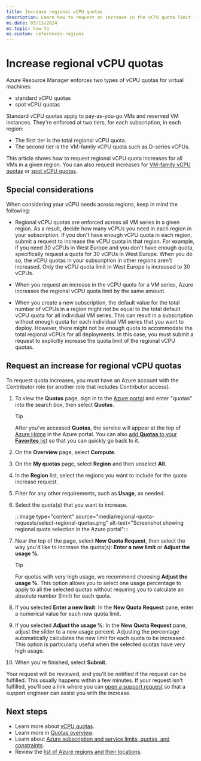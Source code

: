 ```yaml
---
title: Increase regional vCPU quotas
description: Learn how to request an increase in the vCPU quota limit for a region in the Azure portal.
ms.date: 03/13/2024
ms.topic: how-to
ms.custom: references-regions
---
```


# Increase regional vCPU quotas

Azure Resource Manager enforces two types of vCPU quotas for virtual machines:

- standard vCPU quotas
- spot vCPU quotas

Standard vCPU quotas apply to pay-as-you-go VMs and reserved VM instances. They're enforced at two tiers, for each subscription, in each region:

- The first tier is the total regional vCPU quota.
- The second tier is the VM-family vCPU quota such as D-series vCPUs.

This article shows how to request regional vCPU quota increases for all VMs in a given region. You can also request increases for [VM-family vCPU quotas](per-vm-quota-requests.md) or [spot vCPU quotas](spot-quota.md).

## Special considerations

When considering your vCPU needs across regions, keep in mind the following:

- Regional vCPU quotas are enforced across all VM series in a given region. As a result, decide how many vCPUs you need in each region in your subscription. If you don't have enough vCPU quota in each region, submit a request to increase the vCPU quota in that region. For example, if you need 30 vCPUs in West Europe and you don't have enough quota, specifically request a quota for 30 vCPUs in West Europe. When you do so, the vCPU quotas in your subscription in other regions aren't increased. Only the vCPU quota limit in West Europe is increased to 30 vCPUs.

- When you request an increase in the vCPU quota for a VM series, Azure increases the regional vCPU quota limit by the same amount.

- When you create a new subscription, the default value for the total number of vCPUs in a region might not be equal to the total default vCPU quota for all individual VM series. This can result in a subscription without enough quota for each individual VM series that you want to deploy. However, there might not be enough quota to accommodate the total regional vCPUs for all deployments. In this case, you must submit a request to explicitly increase the quota limit of the regional vCPU quotas.

## Request an increase for regional vCPU quotas

To request quota increases, you must have an Azure account with the Contributor role (or another role that includes Contributor access).

1. To view the **Quotas** page, sign in to the [Azure portal](https://portal.azure.com) and enter "quotas" into the search box, then select **Quotas**.

   > [!TIP]
   > After you've accessed **Quotas**, the service will appear at the top of [Azure Home](https://portal.azure.com/#home) in the Azure portal. You can also [add **Quotas** to your **Favorites** list](../azure-portal/azure-portal-add-remove-sort-favorites.md) so that you can quickly go back to it.

1. On the **Overview** page, select **Compute**.
1. On the **My quotas** page, select **Region** and then unselect **All**.
1. In the **Region** list, select the regions you want to include for the quota increase request.
1. Filter for any other requirements, such as **Usage**, as needed.
1. Select the quota(s) that you want to increase.

   :::image type="content" source="media/regional-quota-requests/select-regional-quotas.png" alt-text="Screenshot showing regional quota selection in the Azure portal":::

1. Near the top of the page, select **New Quota Request**, then select the way you'd like to increase the quota(s): **Enter a new limit** or **Adjust the usage %**.

   > [!TIP]
   > For quotas with very high usage, we recommend choosing **Adjust the usage %**. This option allows you to select one usage percentage to apply to all the selected quotas without requiring you to calculate an absolute number (limit) for each quota.

1. If you selected **Enter a new limit**: In the **New Quota Request** pane, enter a numerical value for each new quota limit.

1. If you selected **Adjust the usage %**: In the **New Quota Request** pane, adjust the slider to a new usage percent. Adjusting the percentage automatically calculates the new limit for each quota to be increased. This option is particularly useful when the selected quotas have very high usage.

1. When you're finished, select **Submit**.

Your request will be reviewed, and you'll be notified if the request can be fulfilled. This usually happens within a few minutes. If your request isn't fulfilled, you'll see a link where you can [open a support request](../azure-portal/supportability/how-to-create-azure-support-request.md) so that a support engineer can assist you with the increase.

## Next steps

- Learn more about [vCPU quotas](/azure/virtual-machines/windows/quotas).
- Learn more in [Quotas overview](quotas-overview.md).
- Learn about [Azure subscription and service limits, quotas, and constraints](../azure-resource-manager/management/azure-subscription-service-limits.md).
- Review the [list of Azure regions and their locations](https://azure.microsoft.com/regions/).
